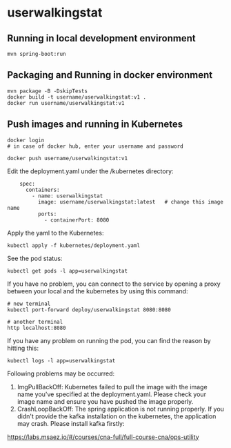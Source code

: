 # userwalkingstat

## Running in local development environment

```
mvn spring-boot:run
```

## Packaging and Running in docker environment

```
mvn package -B -DskipTests
docker build -t username/userwalkingstat:v1 .
docker run username/userwalkingstat:v1
```

## Push images and running in Kubernetes

```
docker login 
# in case of docker hub, enter your username and password

docker push username/userwalkingstat:v1
```

Edit the deployment.yaml under the /kubernetes directory:
```
    spec:
      containers:
        - name: userwalkingstat
          image: username/userwalkingstat:latest   # change this image name
          ports:
            - containerPort: 8080

```

Apply the yaml to the Kubernetes:
```
kubectl apply -f kubernetes/deployment.yaml
```

See the pod status:
```
kubectl get pods -l app=userwalkingstat
```

If you have no problem, you can connect to the service by opening a proxy between your local and the kubernetes by using this command:
```
# new terminal
kubectl port-forward deploy/userwalkingstat 8080:8080

# another terminal
http localhost:8080
```

If you have any problem on running the pod, you can find the reason by hitting this:
```
kubectl logs -l app=userwalkingstat
```

Following problems may be occurred:

1. ImgPullBackOff:  Kubernetes failed to pull the image with the image name you've specified at the deployment.yaml. Please check your image name and ensure you have pushed the image properly.
1. CrashLoopBackOff: The spring application is not running properly. If you didn't provide the kafka installation on the kubernetes, the application may crash. Please install kafka firstly:

https://labs.msaez.io/#/courses/cna-full/full-course-cna/ops-utility

